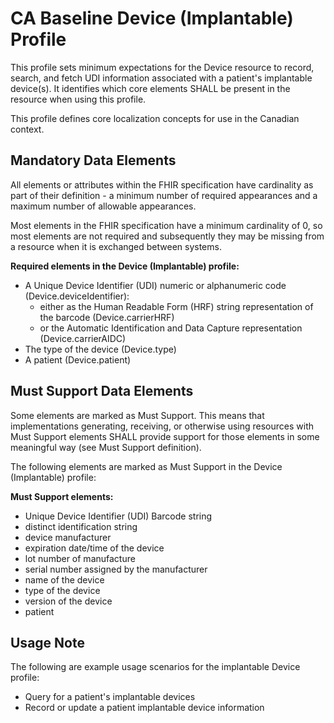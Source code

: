 # CA Baseline Device (Implantable) Profile
This profile sets minimum expectations for the Device resource to record, search, and fetch UDI information associated with a patient's implantable device(s).
It identifies which core elements SHALL be present in the resource when using this profile.

This profile defines core localization concepts for use in the Canadian context.

## Mandatory Data Elements
All elements or attributes within the FHIR specification have cardinality as part of their definition - a minimum number of required appearances and a maximum number of allowable appearances.

Most elements in the FHIR specification have a minimum cardinality of 0, so most elements are not required and subsequently they may be missing from a resource when it is exchanged between systems.

**Required elements in the Device (Implantable) profile:**
* A Unique Device Identifier (UDI) numeric or alphanumeric code (Device.deviceIdentifier):
  * either as the Human Readable Form (HRF) string representation of the barcode (Device.carrierHRF)
  * or the Automatic Identification and Data Capture representation (Device.carrierAIDC)
* The type of the device (Device.type)
* A patient (Device.patient)

## Must Support Data Elements
Some elements are marked as Must Support. This means that implementations generating, receiving, or otherwise using resources with Must Support elements SHALL provide support for those elements in some meaningful way (see Must Support definition).

The following elements are marked as Must Support in the Device (Implantable) profile:

**Must Support elements:**
* Unique Device Identifier (UDI) Barcode string
* distinct identification string
* device manufacturer
* expiration date/time of the device
* lot number of manufacture
* serial number assigned by the manufacturer
* name of the device
* type of the device
* version of the device
* patient

## Usage Note
The following are example usage scenarios for the implantable Device profile:
* Query for a patient's implantable devices
* Record or update a patient implantable device information
